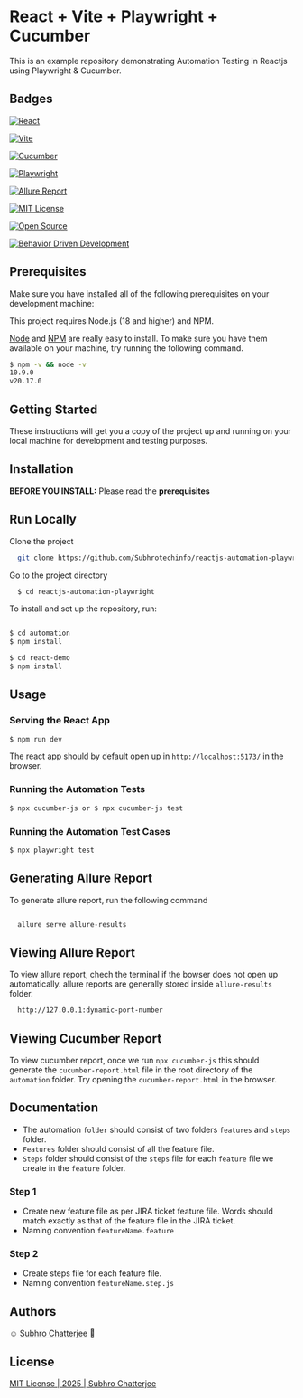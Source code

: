 # React + Vite + Playwright + Cucumber

This is an example repository demonstrating Automation Testing in Reactjs using Playwright & Cucumber.

## Badges

[![React](https://img.shields.io/badge/Reactjs-green.svg)](https://react.dev/)

[![Vite](https://img.shields.io/badge/Vite-green.svg)](https://vite.dev/)

[![Cucumber](https://img.shields.io/badge/Cucumber.io-green.svg)](https://cucumber.io/)

[![Playwright](https://img.shields.io/badge/Playwright-green.svg)](https://playwright.dev/)

[![Allure Report](https://img.shields.io/badge/Allure-Report-green.svg)](https://allurereport.org/)

[![MIT License](https://img.shields.io/badge/License-MIT-green.svg)](https://choosealicense.com/licenses/mit/)

[![Open Source](https://img.shields.io/badge/Open_Source-Contribution-green.svg)](https://opensource.com/)

[![Behavior Driven Development](https://img.shields.io/badge/Behaviour-Driven-Development-green.svg)](https://cucumber.io/docs/bdd/)

## Prerequisites

Make sure you have installed all of the following prerequisites on your development machine:

This project requires Node.js (18 and higher) and NPM.

[Node](http://nodejs.org/) and [NPM](https://npmjs.org/) are really easy to install.
To make sure you have them available on your machine,
try running the following command.

```sh
$ npm -v && node -v
10.9.0
v20.17.0
```

## Getting Started

These instructions will get you a copy of the project up and running on your local machine for development and testing purposes.

## Installation

**BEFORE YOU INSTALL:** Please read the **prerequisites**

## Run Locally

Clone the project

```bash
  git clone https://github.com/Subhrotechinfo/reactjs-automation-playwright.git
```

Go to the project directory

```bash
  $ cd reactjs-automation-playwright
```

To install and set up the repository, run:

```bash

$ cd automation
$ npm install

$ cd react-demo
$ npm install
```

## Usage

### Serving the React App

```sh
$ npm run dev
```

The react app should by default open up in `http://localhost:5173/` in the browser.

### Running the Automation Tests

```sh
$ npx cucumber-js or $ npx cucumber-js test
```

### Running the Automation Test Cases

```sh
$ npx playwright test
```

## Generating Allure Report

To generate allure report, run the following command

```bash

  allure serve allure-results
```

## Viewing Allure Report

To view allure report, chech the terminal if the bowser does not open up automatically. allure reports are generally stored inside `allure-results` folder.

```bash
  http://127.0.0.1:dynamic-port-number
```

## Viewing Cucumber Report

To view cucumber report, once we run `npx cucumber-js` this should generate the `cucumber-report.html` file in the root directory of the `automation` folder.
Try opening the `cucumber-report.html` in the browser.

## Documentation

- The automation `folder` should consist of two folders `features` and `steps` folder.
- `Features` folder should consist of all the feature file.
- `Steps` folder should consist of the `steps` file for each `feature` file we create in the `feature` folder.

### Step 1

- Create new feature file as per JIRA ticket feature file. Words should match exactly as that of the feature file in the JIRA ticket.
- Naming convention `featureName.feature`

### Step 2

- Create steps file for each feature file.
- Naming convention `featureName.step.js`

## Authors

:relaxed:
[Subhro Chatterjee](https://github.com/Subhrotechinfo/) :pray:

## License

[MIT License | 2025 | Subhro Chatterjee](https://choosealicense.com/licenses/mit/)
